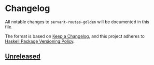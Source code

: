 # Changelog

All notable changes to `servant-routes-golden` will be documented in this file.

The format is based on [Keep a Changelog](https://keepachangelog.com/en/1.1.0/),
and this project adheres to [Haskell Package Versioning Policy](https://pvp.haskell.org).

## [Unreleased]

[unreleased]: https://github.com/fpringle/servant-routes/compare/8be3d0b...HEAD
